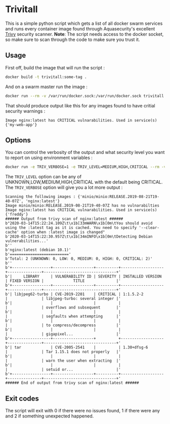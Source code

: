 # Trivitall

This is a simple python script which gets a list of all docker swarm services and runs every container image found through
Aquasecurity's excellent [Trivy](https://github.com/aquasecurity/trivy) security scanner.
__Note__: The script needs access to the docker socket, so make sure to scan through the code to make sure you trust it.

## Usage

First off, build the image that will run the script :
```bash
docker build -t trivitall:some-tag .
```

And on a swarm master run the image :
```bash
docker run --rm -v /var/run/docker.sock:/var/run/docker.sock trivitall:some-tag
```
That should produce output like this for any images found to have critial security warnings :
```
Image nginx:latest has CRITICAL vulnarabilities. Used in service(s) {'my-web-app'}
```

## Options

You can control the verbosity of the output and what security level you want to report on using environment variables :
```bash
docker run -e TRIV_VERBOSE=1 -e TRIV_LEVEL=MEDIUM,HIGH,CRITICAL --rm -v /var/run/docker.sock:/var/run/docker.sock trivitall:some-tag
```
The `TRIV_LEVEL` option can be any of UNKNOWN,LOW,MEDIUM,HIGH,CRITICAL with the default being CRITICAL.  The `TRIV_VERBOSE` option will give you a lot more output :
```
Scanning the following images : {'minio/minio:RELEASE.2019-08-21T19-40-07Z', 'nginx:latest'}
Image minio/minio:RELEASE.2019-08-21T19-40-07Z has no vulnarabilties
Image nginx:latest has CRITICAL vulnarabilities. Used in service(s) {'freddy'}
###### Output from trivy scan of nginx:latest ######
b"2020-03-14T15:22:24.109Z\t\x1b[33mWARN\x1b[0m\tYou should avoid using the :latest tag as it is cached. You need to specify '--clear-cache' option when :latest image is changed"
b'2020-03-14T15:22:30.957Z\t\x1b[34mINFO\x1b[0m\tDetecting Debian vulnerabilities...'
b''
b'nginx:latest (debian 10.1)'
b'=========================='
b'Total: 2 (UNKNOWN: 0, LOW: 0, MEDIUM: 0, HIGH: 0, CRITICAL: 2)'
b''
b'+-----------------+------------------+----------+-------------------+---------------+--------------------------------+'
b'|     LIBRARY     | VULNERABILITY ID | SEVERITY | INSTALLED VERSION | FIXED VERSION |             TITLE              |'
b'+-----------------+------------------+----------+-------------------+---------------+--------------------------------+'
b'| libjpeg62-turbo | CVE-2019-2201    | CRITICAL | 1:1.5.2-2         |               | libjpeg-turbo: several integer |'
b'|                 |                  |          |                   |               | overflows and subsequent       |'
b'|                 |                  |          |                   |               | segfaults when attempting      |'
b'|                 |                  |          |                   |               | to compress/decompress         |'
b'|                 |                  |          |                   |               | gigapixel...                   |'
b'+-----------------+------------------+          +-------------------+---------------+--------------------------------+'
b'| tar             | CVE-2005-2541    |          | 1.30+dfsg-6       |               | Tar 1.15.1 does not properly   |'
b'|                 |                  |          |                   |               | warn the user when extracting  |'
b'|                 |                  |          |                   |               | setuid or...                   |'
b'+-----------------+------------------+----------+-------------------+---------------+--------------------------------+'
###### End of output from trivy scan of nginx:latest ######
```

## Exit codes

The script will exit with 0 if there were no issues found, 1 if there were any and 2 if something unexpected happened.
